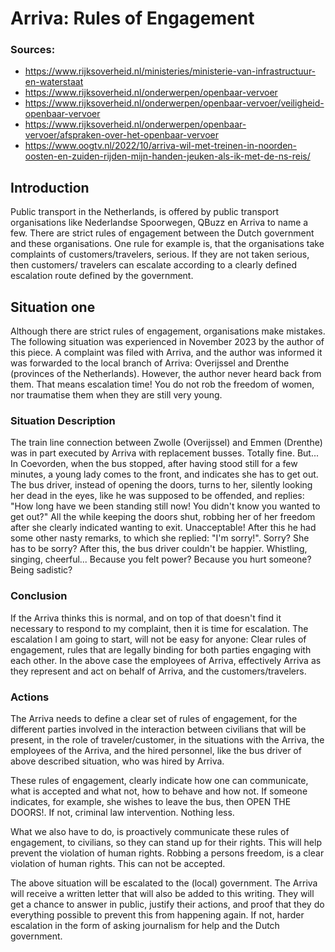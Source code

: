 # Arriva: Rules of Engagement

### Sources:

* https://www.rijksoverheid.nl/ministeries/ministerie-van-infrastructuur-en-waterstaat
* https://www.rijksoverheid.nl/onderwerpen/openbaar-vervoer
* https://www.rijksoverheid.nl/onderwerpen/openbaar-vervoer/veiligheid-openbaar-vervoer
* https://www.rijksoverheid.nl/onderwerpen/openbaar-vervoer/afspraken-over-het-openbaar-vervoer
* https://www.oogtv.nl/2022/10/arriva-wil-met-treinen-in-noorden-oosten-en-zuiden-rijden-mijn-handen-jeuken-als-ik-met-de-ns-reis/

## Introduction

Public transport in the Netherlands, is offered by public transport
organisations like Nederlandse Spoorwegen, QBuzz en Arriva to name a few. There
are strict rules of engagement between the Dutch government and these
organisations. One rule for example is, that the organisations take complaints
of customers/travelers, serious. If they are not taken serious, then customers/
travelers can escalate according to a clearly defined escalation route defined
by the government.

## Situation one

Although there are strict rules of engagement, organisations make mistakes. The
following situation was experienced in November 2023 by the author of this
piece. A complaint was filed with Arriva, and the author was informed it was
forwarded to the local branch of Arriva: Overijssel and Drenthe (provinces of
the Netherlands). However, the author never heard back from them. That means
escalation time! You do not rob the freedom of women, nor traumatise them when
they are still very young.

### Situation Description

The train line connection between Zwolle (Overijssel) and Emmen (Drenthe) was
in part executed by Arriva with replacement busses. Totally fine. But... In
Coevorden, when the bus stopped, after having stood still for a few minutes, a
young lady comes to the front, and indicates she has to get out. The bus driver,
instead of opening the doors, turns to her, silently looking her dead in the
eyes, like he was supposed to be offended, and replies: "How long have we been
standing still now! You didn't know you wanted to get out?" All the while
keeping the doors shut, robbing her of her freedom after she clearly indicated
wanting to exit. Unacceptable! After this he had some other nasty remarks, to
which she replied: "I'm sorry!". Sorry? She has to be sorry? After this, the bus
driver couldn't be happier. Whistling, singing, cheerful... Because you felt
power? Because you hurt someone? Being sadistic?

### Conclusion

If the Arriva thinks this is normal, and on top of that doesn't find it
necessary to respond to my complaint, then it is time for escalation. The
escalation I am going to start, will not be easy for anyone: Clear rules of
engagement, rules that are legally binding for both parties engaging with each
other. In the above case the employees of Arriva, effectively Arriva as they
represent and act on behalf of Arriva, and the customers/travelers.

### Actions

The Arriva needs to define a clear set of rules of engagement, for the different
parties involved in the interaction between civilians that will be present, in
the role of traveler/customer, in the situations with the Arriva, the employees
of the Arriva, and the hired personnel, like the bus driver of above described
situation, who was hired by Arriva.

These rules of engagement, clearly indicate how one can communicate, what is
accepted and what not, how to behave and how not. If someone indicates, for
example, she wishes to leave the bus, then OPEN THE DOORS!. If not, criminal law
intervention. Nothing less.

What we also have to do, is proactively communicate these rules of engagement,
to civilians, so they can stand up for their rights. This will help prevent the
violation of human rights. Robbing a persons freedom, is a clear violation of
human rights. This can not be accepted.

The above situation will be escalated to the (local) government. The Arriva will
receive a written letter that will also be added to this writing. They will get
a chance to answer in public, justify their actions, and proof that they do
everything possible to prevent this from happening again. If not, harder
escalation in the form of asking journalism for help and the Dutch government.